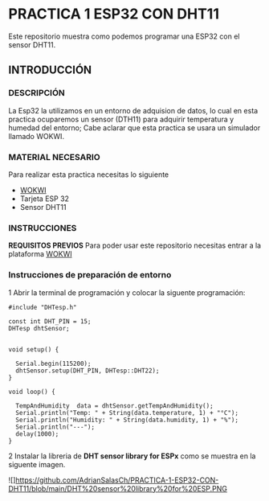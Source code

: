 # PRACTICA 1 ESP32 CON DHT11
Este repositorio muestra como podemos programar una ESP32 con el sensor DHT11.

## INTRODUCCIÓN

### DESCRIPCIÓN
La Esp32 la utilizamos en un entorno de adquision de datos, lo cual en esta practica ocuparemos un sensor (DTH11) para adquirir temperatura y humedad del entorno; Cabe aclarar que esta practica se usara un simulador llamado WOKWI.

### MATERIAL NECESARIO

Para realizar esta practica necesitas lo siguiente
- [WOKWI](https://wokwi.com/)
- Tarjeta ESP 32
- Sensor DHT11

### INSTRUCCIONES

**REQUISITOS PREVIOS**
Para poder usar este repositorio necesitas entrar a la plataforma [WOKWI](https://wokwi.com/)

### Instrucciones de preparación de entorno

1 Abrir la terminal de programación y colocar la siguente programación:
```
#include "DHTesp.h"

const int DHT_PIN = 15;
DHTesp dhtSensor;


void setup() {

  Serial.begin(115200);
  dhtSensor.setup(DHT_PIN, DHTesp::DHT22);
}

void loop() {

  TempAndHumidity  data = dhtSensor.getTempAndHumidity();
  Serial.println("Temp: " + String(data.temperature, 1) + "°C");
  Serial.println("Humidity: " + String(data.humidity, 1) + "%");
  Serial.println("---");
  delay(1000);
}
```

2 Instalar la libreria de **DHT sensor library for ESPx** como se muestra en la siguente imagen.

![]https://github.com/AdrianSalasCh/PRACTICA-1-ESP32-CON-DHT11/blob/main/DHT%20sensor%20library%20for%20ESP.PNG
